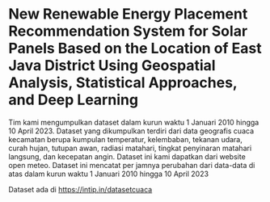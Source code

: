 # New Renewable Energy Placement Recommendation System for Solar Panels Based on the Location of East Java District Using Geospatial Analysis, Statistical Approaches, and Deep Learning


Tim kami mengumpulkan dataset dalam kurun waktu 1 Januari 2010 hingga 10 April 2023. Dataset yang dikumpulkan terdiri dari data geografis cuaca kecamatan berupa kumpulan temperatur, kelembaban, tekanan udara, curah hujan, tutupan awan, radiasi matahari, tingkat penyinaran matahari langsung, dan kecepatan angin. Dataset ini kami dapatkan dari website open meteo. Dataset ini mencatat per jamnya perubahan dari data-data di atas dalam kurun waktu 1 Januari 2010 hingga 10 April 2023

Dataset ada di https://intip.in/datasetcuaca

